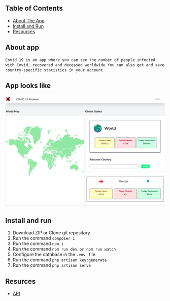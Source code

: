 
## Table of Contents

*  [ About The App](#about)
*  [ Install and Run](#iar)
*  [ Resources](#resources)

<a name="about"></a>

## About app
    Covid 19 is an app where you can see the number of people infected with Covid, recovered and deceased worldwide You can also get and save country-specific statistics in your account


<a name="iar"></a>

## App looks like 
!['screenshot'](appscreen/app.png)

<a name="iar"></a>

## Install and run

1.  Download ZIP or Clone git repository
2.  Run the command `composer i`
3.  Run the command `npm i`
4.  Run the command `npm run dev or npm run watch`
5.  Configure the database in the `.env ` file
6.  Run the command `php artisan key:generate`
7.  Run the command `php artisan serve`


<a name="resources"></a>

## Resurces
*  [ API ](https://disease.sh/)
